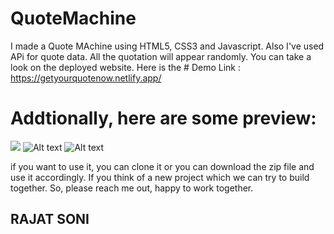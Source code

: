 # QuoteMachine

I made a Quote MAchine using HTML5, CSS3 and Javascript. Also I've used APi for quote data. All the quotation will appear randomly. You can take a look on the deployed website. Here is the # Demo Link :  https://getyourquotenow.netlify.app/

# Addtionally, here are some preview:

![](../Assets/Screenshot%20(119).png)
![Alt text](../../../D:/Git/QuoteMachine/Assets/Screenshot%20(120).png)
![Alt text](../../../D:/Git/QuoteMachine/Assets/Screenshot%20(121).png)

if you want to use it, you can clone it or you can download the zip file and use it accordingly.
If you think of a new project which we can try to build together. So, please reach me out, happy to work together.

## RAJAT SONI
